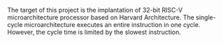 The target of this project is the implantation of 32-bit RISC-V microarchitecture processor based on Harvard Architecture. The single-cycle microarchitecture executes an entire instruction in one cycle. However, the cycle time is limited by the slowest instruction.
